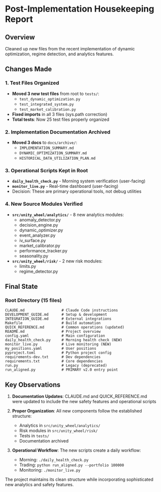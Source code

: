 # Post-Implementation Housekeeping Report

## Overview

Cleaned up new files from the recent implementation of dynamic optimization, regime detection, and analytics features.

## Changes Made

### 1. Test Files Organized
- **Moved 3 new test files** from root to `tests/`:
  - `test_dynamic_optimization.py`
  - `test_integrated_system.py`
  - `test_market_calibration.py`
- **Fixed imports** in all 3 files (sys.path correction)
- **Total tests**: Now 25 test files properly organized

### 2. Implementation Documentation Archived
- **Moved 3 docs** to `docs/archive/`:
  - `IMPLEMENTATION_SUMMARY.md`
  - `DYNAMIC_OPTIMIZATION_SUMMARY.md`
  - `HISTORICAL_DATA_UTILIZATION_PLAN.md`

### 3. Operational Scripts Kept in Root
- **`daily_health_check.py`** - Morning system verification (user-facing)
- **`monitor_live.py`** - Real-time dashboard (user-facing)
- Decision: These are primary operational tools, not debug utilities

### 4. New Source Modules Verified
- **`src/unity_wheel/analytics/`** - 8 new analytics modules:
  - anomaly_detector.py
  - decision_engine.py
  - dynamic_optimizer.py
  - event_analyzer.py
  - iv_surface.py
  - market_calibrator.py
  - performance_tracker.py
  - seasonality.py
- **`src/unity_wheel/risk/`** - 2 new risk modules:
  - limits.py
  - regime_detector.py

## Final State

### Root Directory (15 files)
```
CLAUDE.md                 # Claude Code instructions
DEVELOPMENT_GUIDE.md      # Setup & development
INTEGRATION_GUIDE.md      # External integrations
Makefile                  # Build automation
QUICK_REFERENCE.md        # Common operations (updated)
README.md                 # Project overview
config.yaml               # Main configuration
daily_health_check.py     # Morning health check (NEW)
monitor_live.py           # Live monitoring (NEW)
my_positions.yaml         # User positions
pyproject.toml            # Python project config
requirements-dev.txt      # Dev dependencies
requirements.txt          # Core dependencies
run.py                    # Legacy (deprecated)
run_aligned.py            # PRIMARY v2.0 entry point
```

## Key Observations

1. **Documentation Updates**: CLAUDE.md and QUICK_REFERENCE.md were updated to include the new safety features and operational scripts

2. **Proper Organization**: All new components follow the established structure:
   - Analytics in `src/unity_wheel/analytics/`
   - Risk modules in `src/unity_wheel/risk/`
   - Tests in `tests/`
   - Documentation archived

3. **Operational Workflow**: The new scripts create a daily workflow:
   - Morning: `./daily_health_check.py`
   - Trading: `python run_aligned.py --portfolio 100000`
   - Monitoring: `./monitor_live.py`

The project maintains its clean structure while incorporating sophisticated new analytics and safety features.